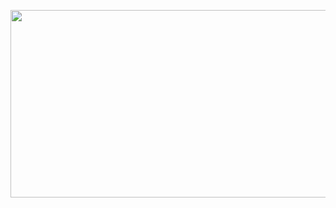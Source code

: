 <p align="center">
  <img width="800" height="300" src="https://i.ibb.co/L5p4G7j/profile-Banner.png">
</p>

<!-- [![Header](https://i.ibb.co/L5p4G7j/profile-Banner.png "Header")](https://jsonkimify.tech) -->


<!--
**eccentricality/eccentricality** is a ✨ _special_ ✨ repository because its `README.md` (this file) appears on your GitHub profile.

Here are some ideas to get you started:

- 🔭 I’m currently working on ...
- 🌱 I’m currently learning ...
- 👯 I’m looking to collaborate on ...
- 🤔 I’m looking for help with ...
- 💬 Ask me about ...
- 📫 How to reach me: ...
- 😄 Pronouns: ...
- ⚡ Fun fact: ...
-->
